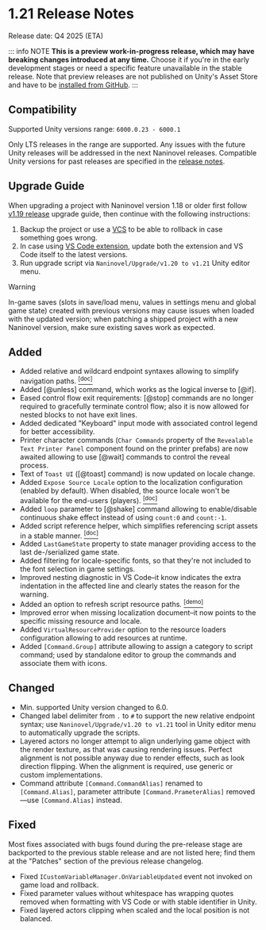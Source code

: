 ﻿# 1.21 Release Notes

Release date: Q4 2025 (ETA)

::: info NOTE
**This is a preview work-in-progress release, which may have breaking changes introduced at any time.** Choose it if you're in the early development stages or need a specific feature unavailable in the stable release. Note that preview releases are not published on Unity's Asset Store and have to be [installed from GitHub](/guide/getting-started#install-from-github).
:::

## Compatibility

Supported Unity versions range: `6000.0.23 - 6000.1`

Only LTS releases in the range are supported. Any issues with the future Unity releases will be addressed in the next Naninovel releases. Compatible Unity versions for past releases are specified in the [release notes](https://pre.naninovel.com/releases).

## Upgrade Guide

When upgrading a project with Naninovel version 1.18 or older first follow [v1.19 release](/releases/1.19) upgrade guide, then continue with the following instructions:

1. Backup the project or use a [VCS](https://en.wikipedia.org/wiki/Version_control) to be able to rollback in case something goes wrong.
2. In case using [VS Code extension](/guide/ide-extension), update both the extension and VS Code itself to the latest versions.
3. Run upgrade script via `Naninovel/Upgrade/v1.20 to v1.21` Unity editor menu.

> [!WARNING]
> In-game saves (slots in save/load menu, values in settings menu and global game state) created with previous versions may cause issues when loaded with the updated version; when patching a shipped project with a new Naninovel version, make sure existing saves work as expected.

## Added

- Added relative and wildcard endpoint syntaxes allowing to simplify navigation paths. [<sup>[doc]</sup>](/guide/naninovel-scripts#endpoint-syntax)
- Added [@unless] command, which works as the logical inverse to [@if].
- Eased control flow exit requirements: [@stop] commands are no longer required to gracefully terminate control flow; also it is now allowed for nested blocks to not have exit lines.
- Added dedicated "Keyboard" input mode with associated control legend for better accessibility.
- Printer character commands (`Char Commands` property of the `Revealable Text Printer Panel` component found on the printer prefabs) are now awaited allowing to use [@wait] commands to control the reveal process.
- Text of `Toast UI` ([@toast] command) is now updated on locale change.
- Added `Expose Source Locale` option to the localization configuration (enabled by default). When disabled, the source locale won't be available for the end-users (players). [<sup>[doc]</sup>](/guide/localization)
- Added `loop` parameter to [@shake] command allowing to enable/disable continuous shake effect instead of using `count:0` and `count:-1`.
- Added script reference helper, which simplifies referencing script assets in a stable manner. [<sup>[doc]</sup>](/guide/integration-options#script-asset-reference)
- Added `LastGameState` property to state manager providing access to the last de-/serialized game state.
- Added filtering for locale-specific fonts, so that they're not included to the font selection in game settings.
- Improved nesting diagnostic in VS Code–it know indicates the extra indentation in the affected line and clearly states the reason for the warning.
- Added an option to refresh script resource paths. [<sup>[demo]</sup>](https://i.gyazo.com/dc0a4fbd934ce621677162116f5f582e.mp4)
- Improved error when missing localization document–it now points to the specific missing resource and locale.
- Added `VirtualResourceProvider` option to the resource loaders configuration allowing to add resources at runtime.
- Added `[Command.Group]` attribute allowing to assign a category to script command; used by standalone editor to group the commands and associate them with icons.

## Changed

- Min. supported Unity version changed to 6.0.
- Changed label delimiter from `.` to `#` to support the new relative endpoint syntax; use `Naninovel/Upgrade/v1.20 to v1.21` tool in Unity editor menu to automatically upgrade the scripts.
- Layered actors no longer attempt to align underlying game object with the render texture, as that was causing rendering issues. Perfect alignment is not possible anyway due to render effects, such as look direction flipping. When the alignment is required, use generic or custom implementations.
- Command attribute `[Command.CommandAlias]` renamed to `[Command.Alias]`, parameter attribute `[Command.PrameterAlias]` removed—use `[Command.Alias]` instead.

## Fixed

Most fixes associated with bugs found during the pre-release stage are backported to the previous stable release and are not listed here; find them at the "Patches" section of the previous release changelog.

- Fixed `ICustomVariableManager.OnVariableUpdated` event not invoked on game load and rollback.
- Fixed parameter values without whitespace has wrapping quotes removed when formatting with VS Code or with stable identifier in Unity.
- Fixed layered actors clipping when scaled and the local position is not balanced.
